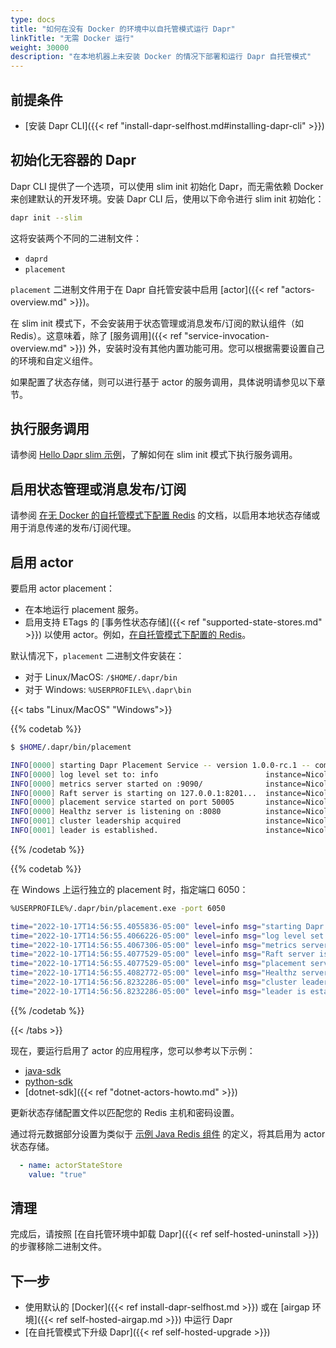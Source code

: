 ```yaml
---
type: docs
title: "如何在没有 Docker 的环境中以自托管模式运行 Dapr"
linkTitle: "无需 Docker 运行"
weight: 30000
description: "在本地机器上未安装 Docker 的情况下部署和运行 Dapr 自托管模式"
---
```


## 前提条件

- [安装 Dapr CLI]({{< ref "install-dapr-selfhost.md#installing-dapr-cli" >}})

## 初始化无容器的 Dapr

Dapr CLI 提供了一个选项，可以使用 slim init 初始化 Dapr，而无需依赖 Docker 来创建默认的开发环境。安装 Dapr CLI 后，使用以下命令进行 slim init 初始化：

```bash
dapr init --slim
```

这将安装两个不同的二进制文件：
- `daprd`
- `placement`

`placement` 二进制文件用于在 Dapr 自托管安装中启用 [actor]({{< ref "actors-overview.md" >}})。

在 slim init 模式下，不会安装用于状态管理或消息发布/订阅的默认组件（如 Redis）。这意味着，除了 [服务调用]({{< ref "service-invocation-overview.md" >}}) 外，安装时没有其他内置功能可用。您可以根据需要设置自己的环境和自定义组件。

如果配置了状态存储，则可以进行基于 actor 的服务调用，具体说明请参见以下章节。

## 执行服务调用
请参阅 [Hello Dapr slim 示例](https://github.com/dapr/samples/tree/master/hello-dapr-slim)，了解如何在 slim init 模式下执行服务调用。

## 启用状态管理或消息发布/订阅

请参阅 [在无 Docker 的自托管模式下配置 Redis](https://redis.io/topics/quickstart) 的文档，以启用本地状态存储或用于消息传递的发布/订阅代理。

## 启用 actor

要启用 actor placement：
- 在本地运行 placement 服务。
- 启用支持 ETags 的 [事务性状态存储]({{< ref "supported-state-stores.md" >}}) 以使用 actor。例如，[在自托管模式下配置的 Redis](https://redis.io/topics/quickstart)。

默认情况下，`placement` 二进制文件安装在：

- 对于 Linux/MacOS: `/$HOME/.dapr/bin`
- 对于 Windows: `%USERPROFILE%\.dapr\bin`

{{< tabs "Linux/MacOS" "Windows">}}

{{% codetab %}}

```bash
$ $HOME/.dapr/bin/placement

INFO[0000] starting Dapr Placement Service -- version 1.0.0-rc.1 -- commit 13ae49d  instance=Nicoletaz-L10.redmond.corp.microsoft.com scope=dapr.placement type=log ver=1.0.0-rc.1
INFO[0000] log level set to: info                        instance=Nicoletaz-L10.redmond.corp.microsoft.com scope=dapr.placement type=log ver=1.0.0-rc.1
INFO[0000] metrics server started on :9090/              instance=Nicoletaz-L10.redmond.corp.microsoft.com scope=dapr.metrics type=log ver=1.0.0-rc.1
INFO[0000] Raft server is starting on 127.0.0.1:8201...  instance=Nicoletaz-L10.redmond.corp.microsoft.com scope=dapr.placement.raft type=log ver=1.0.0-rc.1
INFO[0000] placement service started on port 50005       instance=Nicoletaz-L10.redmond.corp.microsoft.com scope=dapr.placement type=log ver=1.0.0-rc.1
INFO[0000] Healthz server is listening on :8080          instance=Nicoletaz-L10.redmond.corp.microsoft.com scope=dapr.placement type=log ver=1.0.0-rc.1
INFO[0001] cluster leadership acquired                   instance=Nicoletaz-L10.redmond.corp.microsoft.com scope=dapr.placement type=log ver=1.0.0-rc.1
INFO[0001] leader is established.                        instance=Nicoletaz-L10.redmond.corp.microsoft.com scope=dapr.placement type=log ver=1.0.0-rc.1

```

{{% /codetab %}}

{{% codetab %}}

在 Windows 上运行独立的 placement 时，指定端口 6050：

```bash
%USERPROFILE%/.dapr/bin/placement.exe -port 6050

time="2022-10-17T14:56:55.4055836-05:00" level=info msg="starting Dapr Placement Service -- version 1.9.0 -- commit fdce5f1f1b76012291c888113169aee845f25ef8" instance=LAPTOP-OMK50S19 scope=dapr.placement type=log ver=1.9.0
time="2022-10-17T14:56:55.4066226-05:00" level=info msg="log level set to: info" instance=LAPTOP-OMK50S19 scope=dapr.placement type=log ver=1.9.0
time="2022-10-17T14:56:55.4067306-05:00" level=info msg="metrics server started on :9090/" instance=LAPTOP-OMK50S19 scope=dapr.metrics type=log ver=1.9.0
time="2022-10-17T14:56:55.4077529-05:00" level=info msg="Raft server is starting on 127.0.0.1:8201..." instance=LAPTOP-OMK50S19 scope=dapr.placement.raft type=log ver=1.9.0
time="2022-10-17T14:56:55.4077529-05:00" level=info msg="placement service started on port 6050" instance=LAPTOP-OMK50S19 scope=dapr.placement type=log ver=1.9.0
time="2022-10-17T14:56:55.4082772-05:00" level=info msg="Healthz server is listening on :8080" instance=LAPTOP-OMK50S19 scope=dapr.placement type=log ver=1.9.0
time="2022-10-17T14:56:56.8232286-05:00" level=info msg="cluster leadership acquired" instance=LAPTOP-OMK50S19 scope=dapr.placement type=log ver=1.9.0
time="2022-10-17T14:56:56.8232286-05:00" level=info msg="leader is established." instance=LAPTOP-OMK50S19 scope=dapr.placement type=log ver=1.9.0

```

{{% /codetab %}}

{{< /tabs >}}

现在，要运行启用了 actor 的应用程序，您可以参考以下示例：
- [java-sdk](https://github.com/dapr/java-sdk/tree/master/examples/src/main/java/io/dapr/examples/actors)
- [python-sdk](https://github.com/dapr/python-sdk/tree/master/examples/demo_actor)
- [dotnet-sdk]({{< ref "dotnet-actors-howto.md" >}})

更新状态存储配置文件以匹配您的 Redis 主机和密码设置。

通过将元数据部分设置为类似于 [示例 Java Redis 组件](https://github.com/dapr/java-sdk/blob/master/examples/components/state/redis.yaml) 的定义，将其启用为 actor 状态存储。

```yaml
  - name: actorStateStore
    value: "true"
```

## 清理

完成后，请按照 [在自托管环境中卸载 Dapr]({{< ref self-hosted-uninstall >}}) 的步骤移除二进制文件。

## 下一步
- 使用默认的 [Docker]({{< ref install-dapr-selfhost.md >}}) 或在 [airgap 环境]({{< ref self-hosted-airgap.md >}}) 中运行 Dapr
- [在自托管模式下升级 Dapr]({{< ref self-hosted-upgrade >}})